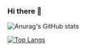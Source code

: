 ### Hi there 👋

![Anurag's GitHub stats](https://github-readme-stats.vercel.app/api?username=hetame1&show_icons=true&theme=radical)

[![Top Langs](https://github-readme-stats.vercel.app/api/top-langs/?username=hetame1&layout=compact)](https://github.com/hetame1/github-readme-stats)
